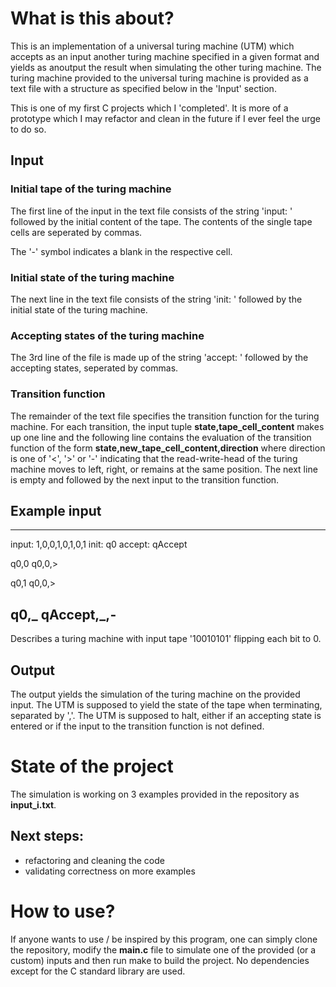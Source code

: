 
# What is this about? 
This is an implementation of a universal turing machine (UTM) which accepts as an input another turing machine specified in a given format and yields as anoutput the result when simulating the other turing machine.
The turing machine provided to the universal turing machine is provided as a text file with a structure as specified below in the 'Input' section.

This is one of my first C projects which I 'completed'. It is more of a prototype which I may refactor and clean in the future if I ever feel the urge to do so.


## Input
### Initial tape of the turing machine
The first line of the input in the text file consists of the string 'input: ' followed by the initial content of the tape. The contents of the single tape cells are seperated by commas. 

The '-' symbol indicates a blank in the respective cell.
### Initial state of the turing machine
The next line in the text file consists of the string 'init: ' followed by the initial state of the turing machine.


### Accepting states of the turing machine
The 3rd line of the file is made up of the string 'accept: ' followed by the accepting states, seperated by commas.

### Transition function
The remainder of the text file specifies the transition function for the turing machine. For each transition, the input tuple __state,tape_cell_content__ makes up one line and the following line contains the evaluation of the transition function of the form __state,new_tape_cell_content,direction__ where direction is one of '<', '>' or '-' indicating that the read-write-head of the turing machine moves to left, right, or remains at the same position.
The next line is empty and followed by the next input to the transition function.


## Example input
---------------------------
input: 1,0,0,1,0,1,0,1
init: q0
accept: qAccept

q0,0
q0,0,>

q0,1
q0,0,>

q0,_
qAccept,_,-
---------------------------
Describes a turing machine with input tape '10010101' flipping each bit to 0.

## Output
The output yields the simulation of the turing machine on the provided input. The UTM is supposed to yield the state of the tape when terminating, separated by ','. 
The UTM is supposed to halt, either if an accepting state is entered or if the input to the transition function is not defined.


# State of the project
The simulation is working on 3 examples provided in the repository as __input_i.txt__.

## Next steps: 
- refactoring and cleaning the code
- validating correctness on more examples


# How to use?
If anyone wants to use / be inspired by this program, one can simply clone the repository, modify the __main.c__ file to simulate one of the provided (or a custom) inputs and then run make to build the project.
No dependencies except for the C standard library are used.
